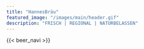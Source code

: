 ```yaml
---
title: "HannesBräu"
featured_image: "/images/main/header.gif"
description: "FRISCH | REGIONAL | NATURBELASSEN"
---
```


{{< beer_navi >}}